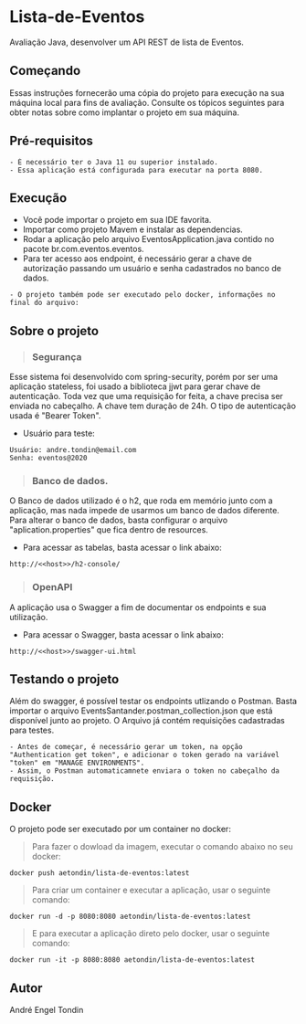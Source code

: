 # Lista-de-Eventos

Avaliação Java, desenvolver um API REST de lista de Eventos.

## Começando

Essas instruções fornecerão uma cópia do projeto para execução na sua máquina local para fins de avaliação. Consulte os tópicos seguintes para obter notas sobre como implantar o projeto em sua máquina.


## Pré-requisitos

```
- É necessário ter o Java 11 ou superior instalado.
- Essa aplicação está configurada para executar na porta 8080.
```

## Execução

- Você pode importar o projeto em sua IDE favorita.
- Importar como projeto Mavem e instalar as dependencias.
- Rodar a aplicação pelo arquivo EventosApplication.java contido no pacote br.com.eventos.eventos.
- Para ter acesso aos endpoint, é necessário gerar a chave de autorização passando um usuário e senha cadastrados no banco de dados.

```
- O projeto também pode ser executado pelo docker, informações no final do arquivo:
```

## Sobre o projeto

> ### Segurança
Esse sistema foi desenvolvido com spring-security, porém por ser uma aplicação stateless, foi usado a biblioteca jjwt para gerar chave de autenticação.
Toda vez que uma requisição for feita, a chave precisa ser enviada no cabeçalho.
A chave tem duração de 24h.
O tipo de autenticação usada é "Bearer Token".

- Usuário para teste:
```
Usuário: andre.tondin@email.com
Senha: eventos@2020
```

> ### Banco de dados.
O Banco de dados utilizado é o h2, que roda em memório junto com a aplicação, mas nada impede de usarmos um banco de dados diferente.
Para alterar o banco de dados, basta configurar o arquivo "aplication.properties" que fica dentro de resources.

- Para acessar as tabelas, basta acessar o link abaixo:
```
http://<<host>>/h2-console/
```

> ### OpenAPI
A aplicação usa o Swagger a fim de documentar os endpoints e sua utilização.

- Para acessar o Swagger, basta acessar o link abaixo:
```
http://<<host>>/swagger-ui.html
```

## Testando o projeto

Além do swagger, é possível testar os endpoints utlizando o Postman.
Basta importar o arquivo EventsSantander.postman_collection.json que está disponível junto ao projeto.
O Arquivo já contém requisições cadastradas para testes.

```
- Antes de começar, é necessário gerar um token, na opção "Authentication get token", e adicionar o token gerado na variável "token" em "MANAGE ENVIRONMENTS".
- Assim, o Postman automaticamnete enviara o token no cabeçalho da requisição.
```

## Docker

O projeto pode ser executado por um container no docker:

> Para fazer o dowload da imagem, executar o comando abaixo no seu docker:
```
docker push aetondin/lista-de-eventos:latest
```

> Para criar um container e executar a aplicação, usar o seguinte comando:
```
docker run -d -p 8080:8080 aetondin/lista-de-eventos:latest
```


> E para executar a aplicação direto pelo docker, usar o seguinte comando:
```
docker run -it -p 8080:8080 aetondin/lista-de-eventos:latest
```

## Autor

André Engel Tondin

